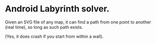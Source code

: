 # Android Labyrinth solver. 

Given an SVG file of any map, it can find a path from one point to another (real time), so long as such path exists.

(Yes, it does crash if you start from within a wall). 